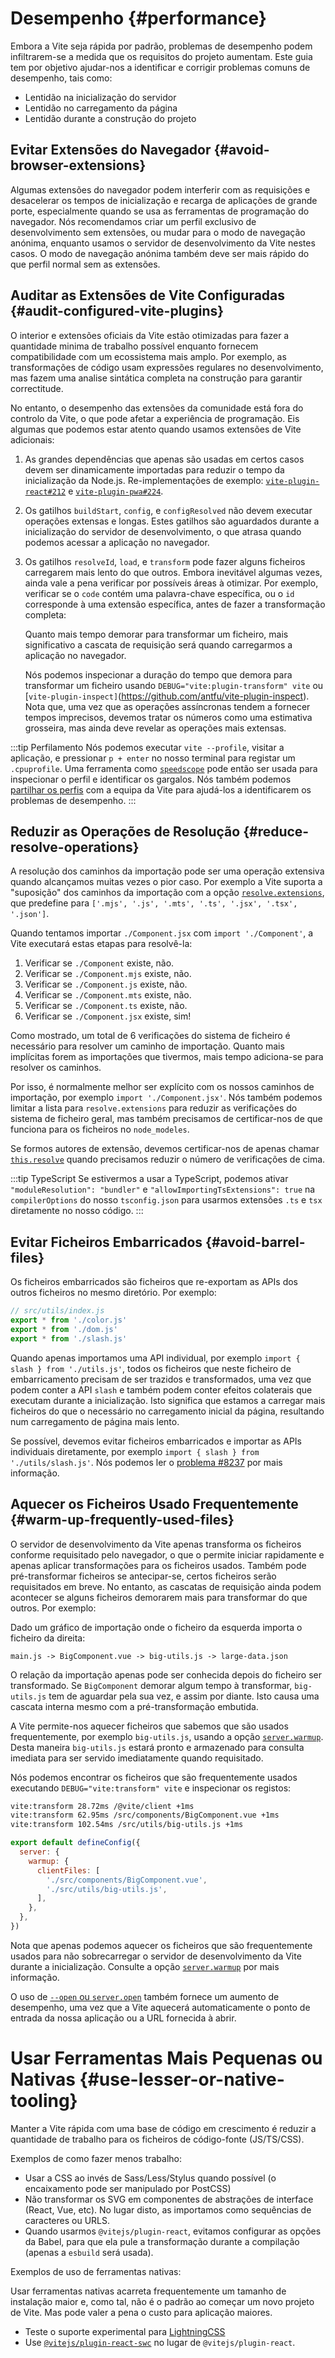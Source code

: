 # Desempenho {#performance}

Embora a Vite seja rápida por padrão, problemas de desempenho podem infiltrarem-se a medida que os requisitos do projeto aumentam. Este guia tem por objetivo ajudar-nos a identificar e corrigir problemas comuns de desempenho, tais como:

- Lentidão na inicialização do servidor
- Lentidão no carregamento da página
- Lentidão durante a construção do projeto

## Evitar Extensões do Navegador {#avoid-browser-extensions}

Algumas extensões do navegador podem interferir com as requisições e desacelerar os tempos de inicialização e recarga de aplicações de grande porte, especialmente quando se usa as ferramentas de programação do navegador. Nós recomendamos criar um perfil exclusivo de desenvolvimento sem extensões, ou mudar para o modo de navegação anónima, enquanto usamos o servidor de desenvolvimento da Vite nestes casos. O modo de navegação anónima também deve ser mais rápido do que perfil normal sem as extensões.

## Auditar as Extensões de Vite Configuradas {#audit-configured-vite-plugins}

O interior e extensões oficiais da Vite estão otimizadas para fazer a quantidade minima de trabalho possível enquanto fornecem compatibilidade com um ecossistema mais amplo. Por exemplo, as transformações de código usam expressões regulares no desenvolvimento, mas fazem uma analise sintática completa na construção para garantir correctitude.

No entanto, o desempenho das extensões da comunidade está fora do controlo da Vite, o que pode afetar a experiência de programação. Eis algumas que podemos estar atento quando usamos extensões de Vite adicionais:

1. As grandes dependências que apenas são usadas em certos casos devem ser dinamicamente importadas para reduzir o tempo da inicialização da Node.js. Re-implementações de exemplo: [`vite-plugin-react#212`](https://github.com/vitejs/vite-plugin-react/pull/212) e [`vite-plugin-pwa#224`](https://github.com/vite-pwa/vite-plugin-pwa/pull/244).

2. Os gatilhos `buildStart`, `config`, e `configResolved` não devem executar operações extensas e longas. Estes gatilhos são aguardados durante a inicialização do servidor de desenvolvimento, o que atrasa quando podemos acessar a aplicação no navegador.

3. Os gatilhos `resolveId`, `load`, e `transform` pode fazer alguns ficheiros carregarem mais lento do que outros. Embora inevitável algumas vezes, ainda vale a pena verificar por possíveis áreas à otimizar. Por exemplo, verificar se o `code` contém uma palavra-chave específica, ou o `id` corresponde à uma extensão específica, antes de fazer a transformação completa:

   Quanto mais tempo demorar para transformar um ficheiro, mais significativo a cascata de requisição será quando carregarmos a aplicação no navegador.

   Nós podemos inspecionar a duração do tempo que demora para transformar um ficheiro  usando `DEBUG="vite:plugin-transform" vite` ou [`vite-plugin-inspect]`(https://github.com/antfu/vite-plugin-inspect). Nota que, uma vez que as operações assíncronas tendem a fornecer tempos imprecisos, devemos tratar os números como uma estimativa grosseira, mas ainda deve revelar as operações mais extensas.

:::tip Perfilamento
Nós podemos executar `vite --profile`, visitar a aplicação, e pressionar `p + enter` no nosso terminal para registar um `.cpuprofile`. Uma ferramenta como [`speedscope`](https://www.speedscope.app) pode então ser usada para inspecionar o perfil e identificar os gargalos. Nós também podemos [partilhar os perfis](https://chat.vitejs.dev) com a equipa da Vite para ajudá-los a identificarem os problemas de desempenho.
:::

## Reduzir as Operações de Resolução {#reduce-resolve-operations}

A resolução dos caminhos da importação pode ser uma operação extensiva quando alcançamos muitas vezes o pior caso. Por exemplo a Vite suporta a "suposição" dos caminhos da importação com a opção [`resolve.extensions`](/config/shared-options#resolve-extensions), que predefine para `['.mjs', '.js', '.mts', '.ts', '.jsx', '.tsx', '.json']`.

Quando tentamos importar `./Component.jsx` com `import './Component'`, a Vite executará estas etapas para resolvê-la:

1. Verificar se `./Component` existe, não.
2. Verificar se `./Component.mjs` existe, não.
3. Verificar se `./Component.js` existe, não.
4. Verificar se `./Component.mts` existe, não.
5. Verificar se `./Component.ts` existe, não.
6. Verificar se `./Component.jsx` existe, sim!

Como mostrado, um total de 6 verificações do sistema de ficheiro é necessário para resolver um caminho de importação. Quanto mais implícitas forem as importações que tivermos, mais tempo adiciona-se para resolver os caminhos.

Por isso, é normalmente melhor ser explícito com os nossos caminhos de importação, por exemplo `import './Component.jsx'`. Nós também podemos limitar a lista para `resolve.extensions` para reduzir as verificações do sistema de ficheiro geral, mas também precisamos de certificar-nos de que funciona para os ficheiros no `node_modeles`.

Se formos autores de extensão, devemos certificar-nos de apenas chamar [`this.resolve`](https://rollupjs.org/plugin-development/#this-resolve) quando precisamos reduzir o número de verificações de cima.

:::tip TypeScript
Se estivermos a usar a TypeScript, podemos ativar `"moduleResolution": "bundler"` e `"allowImportingTsExtensions": true` na `compilerOptions` do nosso `tsconfig.json` para usarmos extensões `.ts` e `tsx` diretamente no nosso código.
:::

## Evitar Ficheiros Embarricados {#avoid-barrel-files}

Os ficheiros embarricados são ficheiros que re-exportam as APIs dos outros ficheiros no mesmo diretório. Por exemplo:

```js
// src/utils/index.js
export * from './color.js'
export * from './dom.js'
export * from './slash.js'
```

Quando apenas importamos uma API individual, por exemplo `import { slash } from './utils.js'`, todos os ficheiros que neste ficheiro de embarricamento precisam de ser trazidos e transformados, uma vez que podem conter a API `slash` e também podem conter efeitos colaterais que executam durante a inicialização. Isto significa que estamos a carregar mais ficheiros do que o necessário no carregamento inicial da página, resultando num carregamento de página mais lento.

Se possível, devemos evitar ficheiros embarricados e importar as APIs individuais diretamente, por exemplo `import { slash } from './utils/slash.js'`. Nós podemos ler o [problema #8237](https://github.com/vitejs/vite/issues/8237) por mais informação.

## Aquecer os Ficheiros Usado Frequentemente {#warm-up-frequently-used-files}

O servidor de desenvolvimento da Vite apenas transforma os ficheiros conforme requisitado pelo navegador, o que o permite iniciar rapidamente e apenas aplicar transformações para os ficheiros usados. Também pode pré-transformar ficheiros se antecipar-se, certos ficheiros serão requisitados em breve. No entanto, as cascatas de requisição ainda podem acontecer se alguns ficheiros demorarem mais para transformar do que outros. Por exemplo:

Dado um gráfico de importação onde o ficheiro da esquerda importa o ficheiro da direita:

```
main.js -> BigComponent.vue -> big-utils.js -> large-data.json
```

O relação da importação apenas pode ser conhecida depois do ficheiro ser transformado. Se `BigComponent` demorar algum tempo à transformar, `big-utils.js` tem de aguardar pela sua vez, e assim por diante. Isto causa uma cascata interna mesmo com a pré-transformação embutida.

A Vite permite-nos aquecer ficheiros que sabemos que são usados frequentemente, por exemplo `big-utils.js`, usando a opção [`server.warmup`](/config/server-options#server-warmup). Desta maneira `big-utils.js` estará pronto e armazenado para consulta imediata para ser servido imediatamente quando requisitado.

Nós podemos encontrar os ficheiros que são frequentemente usados executando `DEBUG="vite:transform" vite` e inspecionar os registos:

```bash
vite:transform 28.72ms /@vite/client +1ms
vite:transform 62.95ms /src/components/BigComponent.vue +1ms
vite:transform 102.54ms /src/utils/big-utils.js +1ms
```

```js
export default defineConfig({
  server: {
    warmup: {
      clientFiles: [
        './src/components/BigComponent.vue',
        './src/utils/big-utils.js',
      ],
    },
  },
})
```

Nota que apenas podemos aquecer os ficheiros que são frequentemente usados para não sobrecarregar o servidor de desenvolvimento da Vite durante a inicialização. Consulte a opção [`server.warmup`](/config/server-options#server-warmup) por mais informação.

O uso de [`--open` ou `server.open`](/config/server-options#server-open) também fornece um aumento de desempenho, uma vez que a Vite aquecerá automaticamente o ponto de entrada da nossa aplicação ou a URL fornecida à abrir.

# Usar Ferramentas Mais Pequenas ou Nativas {#use-lesser-or-native-tooling}

Manter a Vite rápida com uma base de código em crescimento é reduzir a quantidade de trabalho para os ficheiros de código-fonte (JS/TS/CSS).

Exemplos de como fazer menos trabalho:

- Usar a CSS ao invés de Sass/Less/Stylus quando possível (o encaixamento pode ser manipulado por PostCSS)
- Não transformar os SVG em componentes de abstrações de interface (React, Vue, etc). No lugar disto, as importamos como sequências de caracteres ou URLS.
- Quando usarmos `@vitejs/plugin-react`, evitamos configurar as opções da Babel, para que ela pule a transformação durante a compilação (apenas a `esbuild` será usada).

Exemplos de uso de ferramentas nativas:

Usar ferramentas nativas acarreta frequentemente um tamanho de instalação maior e, como tal, não é o padrão ao começar um novo projeto de Vite. Mas pode valer a pena o custo para aplicação maiores.

- Teste o suporte experimental para [LightningCSS](https://github.com/vitejs/vite/discussions/13835)
- Use [`@vitejs/plugin-react-swc`](https://github.com/vitejs/vite-plugin-react-swc) no lugar de `@vitejs/plugin-react`.

